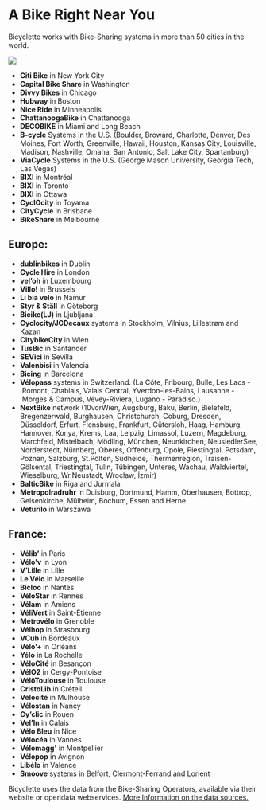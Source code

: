 # A Bike Right Near You

Bicyclette works with Bike-Sharing systems in more than 50 cities in the world.

![](images/screenshots/Europe@2x.png)

* **Citi Bike** in New York City
* **Capital Bike Share** in Washington
* **Divvy Bikes** in Chicago
* **Hubway** in Boston
* **Nice Ride** in Minneapolis
* **ChattanoogaBike** in Chattanooga
* **DECOBIKE** in Miami and Long Beach
* **B-cycle** Systems in the U.S. (Boulder, Broward, Charlotte, Denver, Des Moines, Fort Worth, Greenville, Hawaii, Houston, Kansas City, Louisville, Madison, Nashville, Omaha, San Antonio, Salt Lake City, Spartanburg) 
* **ViaCycle** Systems in the U.S. (George Mason University, Georgia Tech, Las Vegas) 
* **BIXI** in Montréal
* **BIXI** in Toronto
* **BIXI** in Ottawa
* **CyclOcity** in Toyama
* **CityCycle** in Brisbane
* **BikeShare** in Melbourne

## Europe:

* **dublinbikes** in Dublin
* **Cycle Hire** in London
* **vel’oh** in Luxembourg
* **Villo!** in Brussels
* **Li bia velo** in Namur
* **Styr & Ställ** in Göteborg
* **Bicike(LJ)** in Ljubljana
* **Cyclocity/JCDecaux** systems in Stockholm, Vilnius, Lillestrøm and Kazan
* **CitybikeCity** in Wien
* **TusBic** in Santander
* **SEVici** in Sevilla
* **Valenbisi** in Valencia
* **Bicing** in Barcelona
* **Vélopass** systems in Switzerland. (La&nbsp;Côte, Fribourg, Bulle, Les Lacs&nbsp;-&nbsp;Romont, Chablais, Valais Central, Yverdon-les-Bains, Lausanne&nbsp;-&nbsp;Morges & Campus, Vevey-Riviera, Lugano - Paradiso.)
* **NextBike** network (10vorWien, Augsburg, Baku, Berlin, Bielefeld, Bregenzerwald, Burghausen, Christchurch, Coburg, Dresden,  Düsseldorf, Erfurt, Flensburg, Frankfurt, Gütersloh, Haag, Hamburg, Hannover, Konya, Krems, Laa, Leipzig, Limassol, Luzern, Magdeburg, Marchfeld, Mistelbach, Mödling, München, Neunkirchen, NeusiedlerSee, Norderstedt, Nürnberg, Oberes, Offenburg, Opole, Piestingtal, Potsdam, Poznan, Salzburg, St.Pölten, Südheide, Thermenregion, Traisen-Gölsental, Triestingtal, Tulln, Tübingen, Unteres, Wachau, Waldviertel, Wieselburg, Wr.Neustadt, Wrocław, İzmir)
* **BalticBike** in Riga and Jurmala
* **Metropolradruhr** in Duisburg, Dortmund, Hamm, Oberhausen, Bottrop, Gelsenkirche, Mülheim, Bochum, Essen and Herne
* **Veturilo** in Warszawa

## France:

* **Vélib’** in Paris
* **Vélo’v** in Lyon
* **V’Lille** in Lille
* **Le Vélo** in Marseille
* **Bicloo** in Nantes
* **VéloStar** in Rennes
* **Vélam** in Amiens
* **VéliVert** in Saint-Étienne
* **Métrovélo** in Grenoble
* **Vélhop** in Strasbourg
* **VCub** in Bordeaux
* **Vélo’+** in Orléans
* **Yélo** in La Rochelle
* **VéloCité** in Besançon
* **VélO2** in Cergy-Pontoise
* **VélôToulouse** in Toulouse
* **CristoLib** in Créteil
* **Vélocité** in Mulhouse
* **Vélostan** in Nancy
* **Cy’clic** in Rouen
* **Vel’In** in Calais
* **Vélo Bleu** in Nice
* **Vélocéa** in Vannes
* **Vélomagg'** in Montpellier
* **Vélopop** in Avignon
* **Libélo** in Valence
* **Smoove** systems in Belfort, Clermont-Ferrand and Lorient


Bicyclette uses the data from the Bike-Sharing Operators, available via their website or opendata webservices. [More Information on the data sources.](data.html)
